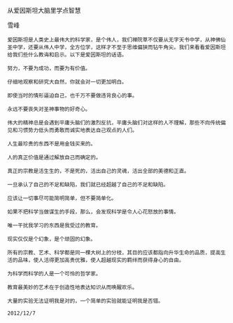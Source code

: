 从爱因斯坦大脑里学点智慧

雪峰


    爱因斯坦是人类史上最伟大的科学家，是个伟人，我们禅院草不仅要从无字天书中学，从神佛仙圣中学，还要从伟人中学，全方位学，这样才不至于思维偏狭而钻牛角尖。我们来看看爱因斯坦给我们些什么教诲和启示。以下是爱因斯坦的话语。

    努力，不要为成功，而要为有价值。

    仔细地观察和研究大自然，你就会对一切更加明白。

    即使当时的情形逼迫自己，也千万不要做违背良心的事。

    永远不要丧失对圣神事物的好奇心。

    伟大的精神总是会遇到平庸头脑们的激烈反抗，平庸头脑们对这样的人不理解，那些不向传统偏见和习惯势力低头而勇敢而诚实地表达自己观点的人们。

    人生最珍贵的东西不是用金钱买来的。

    人的真正价值是通过解放自己而确定的。

    真正的宗教是活生生的，不是死的，活出自己的灵魂，活出全部的美德和正直。

    一旦承认了自己的不足和缺陷，我们就已经超越了自己的不足和缺陷。

    应该让一切事尽可能简明简单，但不要简单化。

    如果不把科学当做谋生的手段，那么，会发现科学是令人心花怒放的事情。

    唯一干扰我学习的东西是我受过的教育。

    现实仅仅是个幻象，是个顽固的幻象。

    所有的宗教、艺术、科学都是同一棵大树上的分枝，其目的应该都指向升华生命的品质，提高生活的品味，使人活得更加高贵优雅，使人超越现实的羁绊而获得身心的自由。

    为科学而科学的人是一个可怜的哲学家。

    教育最美妙的艺术在于创造性地表达知识从而唤醒欢乐。

    大量的实验无法证明我是对的，一个简单的实验就能证明我是否错。

    2012/12/7



